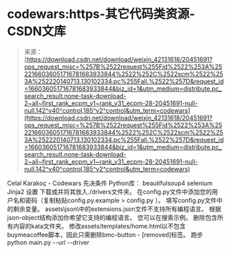<!--yml
category: codewars
date: 2022-08-13 11:29:55
-->

# codewars:https-其它代码类资源-CSDN文库

> 来源：[https://download.csdn.net/download/weixin_42131618/20451691?ops_request_misc=%257B%2522request%255Fid%2522%253A%2522166036051716781683933844%2522%252C%2522scm%2522%253A%252220140713.130102334.pc%255Fall.%2522%257D&request_id=166036051716781683933844&biz_id=1&utm_medium=distribute.pc_search_result.none-task-download-2~all~first_rank_ecpm_v1~rank_v31_ecpm-28-20451691-null-null.142^v40^control,185^v2^control&utm_term=codewars](https://download.csdn.net/download/weixin_42131618/20451691?ops_request_misc=%257B%2522request%255Fid%2522%253A%2522166036051716781683933844%2522%252C%2522scm%2522%253A%252220140713.130102334.pc%255Fall.%2522%257D&request_id=166036051716781683933844&biz_id=1&utm_medium=distribute.pc_search_result.none-task-download-2~all~first_rank_ecpm_v1~rank_v31_ecpm-28-20451691-null-null.142^v40^control,185^v2^control&utm_term=codewars)

Celal Karakoç - Codewars 先决条件 Python库： beautifulsoup4 selenium Jinja2 设置 下载或并将其放入./drivers文件夹。 在config.py文件中添加您的用户名和密码（复制粘贴config.py.example > config.py ）。 填写config.py文件中的剩余变量。 assets\json\中的extensions.json文件不支持所有编程语言。 根据json-object结构添加你希望它支持的编程语言。 您可以在搜索示例。 删除包含所有内容的kata文件夹。 修改assets/templates/home.html以不包含buymeacoffee脚本，因此只需删除bmc-button - [removed]标签。 跑步 python main.py --url <url> --driver